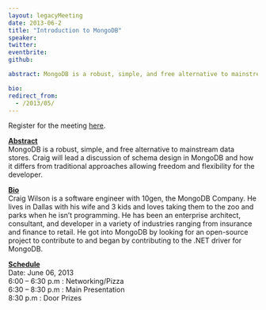 ```yaml
---
layout: legacyMeeting
date: 2013-06-2
title: "Introduction to MongoDB"
speaker:
twitter:
eventbrite:
github:

abstract: MongoDB is a robust, simple, and free alternative to mainstream data stores. Craig will lead a discussion of schema design in MongoDB and how it differs from traditional approaches allowing freedom and flexibility for the developer.

bio:
redirect_from:
  - /2013/05/
---
```


<p>Register for the meeting <a href="https://www.eventbrite.com/event/6620992567">here</a>.</p>
<p><span style="text-decoration: underline;"><strong>Abstract</strong></span><br />
MongoDB is a robust, simple, and free alternative to mainstream data stores. Craig will lead a discussion of schema design in MongoDB and how it differs from traditional approaches allowing freedom and flexibility for the developer.</p>
<p><strong><span style="text-decoration: underline;">Bio</span></strong><br />
Craig Wilson is a software engineer with 10gen, the MongoDB Company. He lives in Dallas with his wife and 3 kids and loves taking them to the zoo and parks when he isn&#8217;t programming. He has been an enterprise architect, consultant, and developer in a variety of industries ranging from insurance and finance to retail. He got into MongoDB by looking for an open-source project to contribute to and began by contributing to the .NET driver for MongoDB.</p>
<p><strong><span style="text-decoration: underline;">Schedule</span></strong><br />
Date: June 06, 2013<br />
6:00 &#8211; 6:30 p.m : Networking/Pizza<br />
6:30 &#8211; 8:30 p.m : Main Presentation<br />
8:30 p.m : Door Prizes</p>

